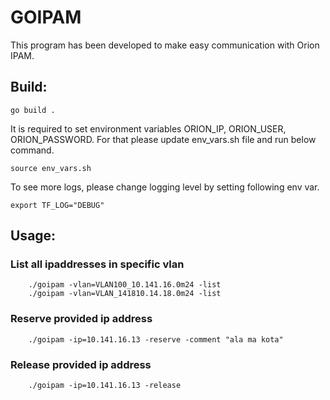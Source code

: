 # GOIPAM
This program has been developed to make easy communication with Orion IPAM.

## Build:

```go build .```

It is required to set environment variables ORION_IP, ORION_USER, ORION_PASSWORD. For that please update env_vars.sh file and run below command.

```
source env_vars.sh
```

To see more logs, please change logging level by setting following env var.

```
export TF_LOG="DEBUG"
```

## Usage:

### List all ipaddresses in specific vlan
```
    ./goipam -vlan=VLAN100_10.141.16.0m24 -list
    ./goipam -vlan=VLAN_141810.14.18.0m24 -list
```
### Reserve provided ip address
```
    ./goipam -ip=10.141.16.13 -reserve -comment "ala ma kota"
```
### Release provided ip address
```
    ./goipam -ip=10.141.16.13 -release
```
